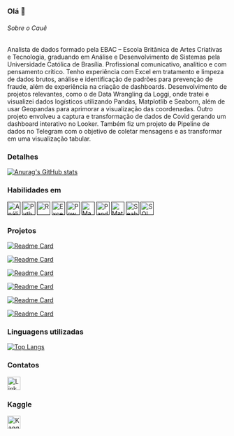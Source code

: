 ### Olá 👋

###### Sobre o Cauê
Analista de dados formado pela EBAC – Escola Britânica de Artes Criativas e Tecnologia, graduando em Análise e Desenvolvimento de Sistemas pela Universidade Católica de Brasília. Profissional comunicativo, analítico e com pensamento crítico.
Tenho experiência com Excel em tratamento e limpeza de dados brutos, análise e identificação de padrões para prevenção de fraude, além de experiência na criação de dashboards. Desenvolvimento de projetos relevantes, como o de Data Wrangling da Loggi, onde tratei e visualizei dados logísticos utilizando Pandas, Matplotlib e Seaborn, além de usar Geopandas para aprimorar a visualização das coordenadas. Outro projeto envolveu a captura e transformação de dados de Covid gerando um dashboard interativo no Looker. Também fiz um projeto de Pipeline de dados no Telegram com o objetivo de coletar mensagens e as transformar em uma visualização tabular.

### Detalhes

[![Anurag's GitHub stats](https://github-readme-stats.vercel.app/api?username=CaueSiqueira&show_icons=true&theme=dark)](https://github.com/anuraghazra/github-readme-stats)

### Habilidades em
[<img src="https://img.shields.io/badge/-Análise_de_Dados-1f425f?style=for-the-badge&logo=google-analytics&logoColor=white" alt="Análise de Dados" height="30">]()
[<img src="https://img.shields.io/badge/-Python-3776AB?style=for-the-badge&logo=python&logoColor=white" alt="Python" height="30">]()
[<img src="https://img.shields.io/badge/-R-276DC3?style=for-the-badge&logo=r&logoColor=white" alt="R" height="30">]()
[<img src="https://img.shields.io/badge/-Excel-217346?style=for-the-badge&logo=microsoft-excel&logoColor=white" alt="Excel" height="30">]()
[<img src="https://img.shields.io/badge/-Power_BI-F2C811?style=for-the-badge&logo=power-bi&logoColor=black" alt="Power BI" height="30">]()
[<img src="https://img.shields.io/badge/-Machine_Learning-FF6F00?style=for-the-badge&logo=tensorflow&logoColor=white" alt="Machine Learning" height="30">]()
[<img src="https://img.shields.io/badge/-Pandas-150458?style=for-the-badge&logo=pandas&logoColor=white" alt="Pandas" height="30">]()
[<img src="https://img.shields.io/badge/-Matplotlib-1A1A1A?style=for-the-badge&logo=plotly&logoColor=white" alt="Matplotlib" height="30">]()
[<img src="https://img.shields.io/badge/-Seaborn-2B7489?style=for-the-badge&logo=data:image/svg+xml;base64,[...]&logoColor=white" alt="Seaborn" height="30">]()
[<img src="https://img.shields.io/badge/-SQL-4479A1?style=for-the-badge&logo=postgresql&logoColor=white" alt="SQL" height="30">]()

### Projetos

[![Readme Card](https://github-readme-stats.vercel.app/api/pin/?username=CaueSiqueira&repo=Pipeline-de-dados-Telegram&theme=dark)](https://github.com/CaueSiqueira/Pipeline-de-dados-Telegram)

[![Readme Card](https://github-readme-stats.vercel.app/api/pin/?username=CaueSiqueira&repo=Covid-Dashboard&theme=dark)](https://github.com/CaueSiqueira/Covid-Dashboard)

[![Readme Card](https://github-readme-stats.vercel.app/api/pin/?username=CaueSiqueira&repo=Analise-de-dados-de-logistica-Python&theme=dark)](https://github.com/CaueSiqueira/Analise-de-dados-de-logistica-Python)

[![Readme Card](https://github-readme-stats.vercel.app/api/pin/?username=CaueSiqueira&repo=SQL-Credit-Analysis&theme=dark)](https://github.com/CaueSiqueira/SQL-Credit-Analysis)

[![Readme Card](https://github-readme-stats.vercel.app/api/pin/?username=CaueSiqueira&repo=Taxa-CDI-Python&theme=dark)](https://github.com/CaueSiqueira/Taxa-CDI-Python)

[![Readme Card](https://github-readme-stats.vercel.app/api/pin/?username=CaueSiqueira&repo=EBAC-Analise-de-dados&theme=dark)](https://github.com/CaueSiqueira/EBAC-Analise-de-dados)

### Linguagens utilizadas

[![Top Langs](https://github-readme-stats.vercel.app/api/top-langs/?username=CaueSiqueira&layout=compact)](https://github.com/anuraghazra/github-readme-stats)

### Contatos
[<img src='https://img.shields.io/badge/LinkedIn-0077B5?style=for-the-badge&logo=linkedin&logoColor=white' alt='Linkedin' height='30'>](https://www.linkedin.com/in/CaueSiqueira/)

### Kaggle
[<img src="https://img.shields.io/badge/Kaggle-20BEFF?style=for-the-badge&logo=kaggle&logoColor=white" alt="Kaggle" height="30">](https://www.kaggle.com/cauesiqueira)

